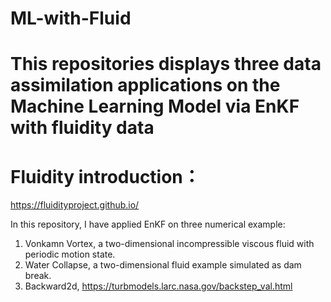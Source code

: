 # ML-with-Fluid

# This repositories displays three data assimilation applications on the Machine Learning Model via EnKF with fluidity data
# Fluidity introduction： 
https://fluidityproject.github.io/

In this repository, I have applied EnKF on three numerical example:
1. Vonkamn Vortex, a two-dimensional incompressible viscous fluid with periodic motion state.
2. Water Collapse, a two-dimensional fluid example simulated as dam break.
3. Backward2d, https://turbmodels.larc.nasa.gov/backstep_val.html
